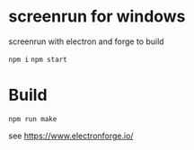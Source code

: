 # screenrun for windows
screenrun with electron and forge to build

`npm i`
`npm start`

# Build

`npm run make`

see https://www.electronforge.io/
